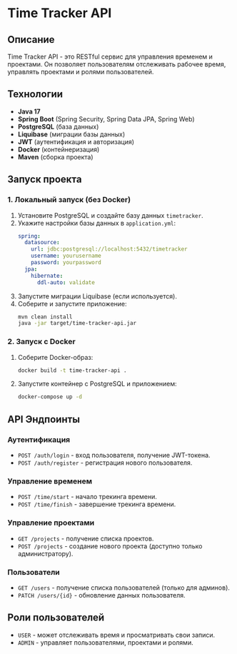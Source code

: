 # Time Tracker API

## Описание
Time Tracker API - это RESTful сервис для управления временем и проектами. Он позволяет пользователям отслеживать рабочее время, управлять проектами и ролями пользователей.

## Технологии
- **Java 17**
- **Spring Boot** (Spring Security, Spring Data JPA, Spring Web)
- **PostgreSQL** (база данных)
- **Liquibase** (миграции базы данных)
- **JWT** (аутентификация и авторизация)
- **Docker** (контейнеризация)
- **Maven** (сборка проекта)

## Запуск проекта

### 1. Локальный запуск (без Docker)
1. Установите PostgreSQL и создайте базу данных `timetracker`.
2. Укажите настройки базы данных в `application.yml`:
   ```yaml
   spring:
     datasource:
       url: jdbc:postgresql://localhost:5432/timetracker
       username: yourusername
       password: yourpassword
     jpa:
       hibernate:
         ddl-auto: validate
   ```
3. Запустите миграции Liquibase (если используется).
4. Соберите и запустите приложение:
   ```sh
   mvn clean install
   java -jar target/time-tracker-api.jar
   ```

### 2. Запуск с Docker
1. Соберите Docker-образ:
   ```sh
   docker build -t time-tracker-api .
   ```
2. Запустите контейнер с PostgreSQL и приложением:
   ```sh
   docker-compose up -d
   ```

## API Эндпоинты

### Аутентификация
- `POST /auth/login` - вход пользователя, получение JWT-токена.
- `POST /auth/register` - регистрация нового пользователя.

### Управление временем
- `POST /time/start` - начало трекинга времени.
- `POST /time/finish` - завершение трекинга времени.

### Управление проектами
- `GET /projects` - получение списка проектов.
- `POST /projects` - создание нового проекта (доступно только администратору).

### Пользователи
- `GET /users` - получение списка пользователей (только для админов).
- `PATCH /users/{id}` - обновление данных пользователя.

## Роли пользователей
- `USER` - может отслеживать время и просматривать свои записи.
- `ADMIN` - управляет пользователями, проектами и ролями.


